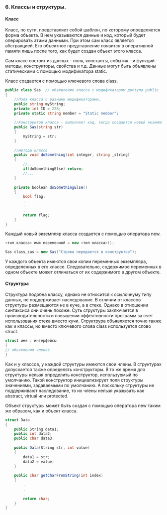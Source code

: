 ### 6. Классы и структуры.

#### Класс
Класс, по сути, представляет собой шаблон, по которому определяется форма объекта. 
В нем указываются данные и код, который будет оперировать этими данными. 
При этом сам класс является абстракцией. 
Его объектное представление появится в оперативной памяти лишь после того, как будет создан объект этого класса.

Сам класс состоит из данных - поля, константы, события - и функций - методы, конструкторы, свойства и т.д.
Данные могут быть объявлены статическими с помощью модификатора static.

Класс создается с помощью ключевого слова class.
```csharp
public class Sas  // объявление класса с модификатором доступа public
{ 
    //Поля класса с разными модификаторами.
    public string myString; 
    private int ID = 228;
    private static string member = "Static member";
    
    //Конструктор класса - выполняет код, когда создается новый экземпляр класса
    public Sas(string str)
    {
        myString = str;
    }
    
    //методы класса
    public void doSomething(int integer, string _string)
    {
        //...
        if(doSomethingElse) return;
        //...
    }
    
    private boolean doSomethingElse()
    {
        bool flag;
        .
        .
        .
        return flag;
    }
}
```
Каждый новый экземпляр класса создается с помощью оператора new.
```csharp
<тип класса> имя переменной = new <тип класса>();
```
```csharp
Sas class_sas = new Sas("Cтрока передается в конструктор");
```
У каждого объекта имеются свои копии переменных экземпляра, определенных в его классе. Следовательно, содержимое переменных в одном объекте может отличаться от их содержимого в другом объекте.

#### Структура
Структура подобна классу, однако не относится к ссылочнуму типу данных, не поддерживает наследование. В отличии от классов структуры размещаются не в куче, а в стеке. Однако в отношении синтаксиса они очень похоже. Cуть структуры заключается в производительности и повышении эффективности программ за счет использования стека вместо кучи.
Структрура объявляется точно также как и классы, но вместо ключевого слова class используется слово struct.
```csharp
struct имя : интерфейсы 
{
// объявления членов
}
```
Как и у классов, у каждой структуры имеются свои члены. В структурах допускается также определять конструкторы. В то же время для структуры нельзя определить конструктор, используемый по умолчанию. Такой конструктор инициализирует поля структуры значениями, задаваемыми по умолчанию. А поскольку структуры не поддерживают наследование, то их члены нельзя указывать как abstract, virtual или protected.

Объект структуры может быть создан с помощью оператора new таким же образом, как и объект класса.
```csharp
struct Data 
{
    public String data1;
    public int data2;
    public char data3;
    
    public Data(String str, int value)
    {
        data1 = str;
        data2 = value;
    }
    
    public char getCharFromString(int index)
    {
        .
        .
        .
        return char;
    }
}
```
